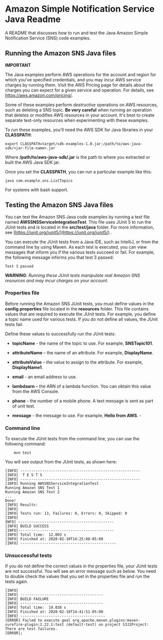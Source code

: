 # Amazon Simple Notification Service Java Readme

A README that discusses how to run and test the Java Amazon Simple Notification Service (SNS) code examples.

## Running the Amazon SNS Java files

**IMPORTANT**

The Java examples perform AWS operations for the account and region for which you've specified credentials, and you may incur AWS service charges by running them. Visit the AWS Pricing page for details about the charges you can expect for a given service and operation. For details, see https://aws.amazon.com/pricing/.   

Some of these examples perform *destructive* operations on AWS resources, such as deleting a SNS topic. **Be very careful** when running an operation that deletes or modifies AWS resources in your account. It's best to create separate test-only resources when experimenting with these examples.

To run these examples, you'll need the AWS SDK for Java libraries in your **CLASSPATH**:

	export CLASSPATH=target/sdk-examples-1.0.jar:/path/to/aws-java-sdk/<jar-file-name>.jar

Where  **/path/to/aws-java-sdk/<jar-file-name>.jar** is the path to where you extracted or built the AWS Java SDK jar.

Once you set the **CLASSPATH**, you can run a particular example like this:

	java com.example.sns.ListTopics

For systems with bash support.

 ## Testing the Amazon SNS Java files

You can test the Amazon SNS Java code examples by running a test file named **AWSSNSServiceIntegrationTest**. This file uses JUnit 5 to run the JUnit tests and is located in the **src/test/java** folder. For more information, see [https://junit.org/junit5/](https://junit.org/junit5/) .

You can execute the JUnit tests from a Java IDE, such as IntelliJ, or from the command line by using Maven. As each test is executed, you can view messages that inform you if the various tests succeed or fail. For example, the following message informs you that test 3 passed:

	Test 3 passed

**WARNING**: _Running these JUnit tests manipulate real Amazon SNS resources and may incur charges on your account._

 ### Properties file
Before running the Amazon SNS JUnit tests, you must define values in the **config.properties** file located in the **resources** folder. This file contains values that are required to execute the JUnit tests. For example, you define a topic name used for various tests. If you do not define all values, the JUnit tests fail.

Define these values to successfully run the JUnit tests:

- **topicName** - the name of the  topic to use. For example, **SNSTopic101**.

- **attributeName** – the name of an attribute. For example, **DisplayName**.

- **attributeValue** – the value to assign to the attribute. For example, **DisplayName1**.

- **email** - an email address to use. 

- **lambdaarn** – the ARN of a lambda function. You can obtain this value from the AWS Console.  
-  **phone**  - the number of a mobile phone. A text message is sent as part of unit test.  

- **message** - the message to use. For example, **Hello from AWS**. - 

### Command line
To execute the JUnit tests from the command line, you can use the following command:

		mvn test
You will see output from the JUnit tests, as shown here:

	[INFO] -------------------------------------------------------
	[INFO]  T E S T S
	[INFO] -------------------------------------------------------
	[INFO] Running AWSSNSServiceIntegrationTest
	Running Amazon SNS Test 1
	Running Amazon SNS Test 2
	...
	Done!
	[INFO] Results:
	[INFO]
	[INFO] Tests run: 13, Failures: 0, Errors: 0, Skipped: 0
	[INFO]
	INFO] --------------------------------------------
	[INFO] BUILD SUCCESS
	[INFO]--------------------------------------------
	[INFO] Total time:  12.003 s
	[INFO] Finished at: 2020-02-10T14:25:08-05:00
	[INFO] --------------------------------------------

### Unsuccessful tests

If you do not define the correct values in the properties file, your JUnit tests are not successful. You will see an error message such as below. You need to double check the values that you set in the properties file and run the tests again. 

	[INFO]
	[INFO] --------------------------------------
	[INFO] BUILD FAILURE
	[INFO] --------------------------------------
	[INFO] Total time:  19.038 s
	[INFO] Finished at: 2020-02-10T14:41:51-05:00
	[INFO] ---------------------------------------
	[ERROR] Failed to execute goal org.apache.maven.plugins:maven-surefire-plugin:2.22.1:test (default-test) on project S3J2Project:  There are test failures.
	[ERROR];
